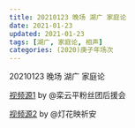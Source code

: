 ```yaml
---
title: 20210123 晚场 湖广 家庭论
date: 2021-01-23
updated: 2021-01-23
tags: [湖广, 家庭论, 相声] 
categories: (2020)庚子年场次
---
```

20210123 晚场 湖广 家庭论 



[视频源1](https://weibo.com/6574451359/JEyzvjjmt) by @栾云平粉丝团后援会

[视频源2](https://m.weibo.cn/status/4596664407176724?)  by @灯花映祈安